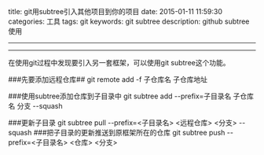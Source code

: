 title: git用subtree引入其他项目到你的项目
date: 2015-01-11 11:59:30
categories: 工具
tags: git
keywords: git subtree
description: github subtree使用

---
--------
在使用git过程中发现要引入另一套框架，可以使用git subtree这个功能。


###先要添加远程仓库##
	git remote add -f  子仓库名 子仓库地址

###使用subtree添加仓库到子目录中
	git subtree add --prefix=子目录名 子仓库名  分支	--squash

###更新子目录
	git subtree pull --prefix=<子目录名> <远程仓库> <分支> --squash
###把子目录的更新推送到原框架所在的仓库
	git subtree push --prefix=<子目录名>	<仓库>	<分支>
